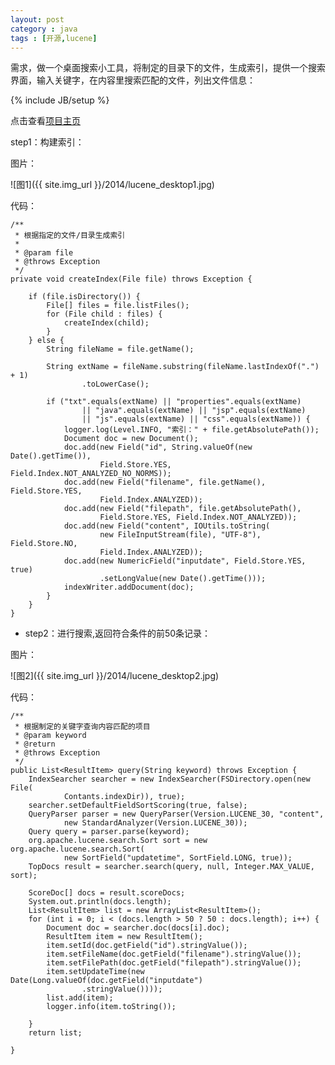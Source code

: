 ```yaml
---
layout: post
category : java 
tags : [开源,lucene]
---
```


需求，做一个桌面搜索小工具，将制定的目录下的文件，生成索引，提供一个搜索界面，输入关键字，在内容里搜索匹配的文件，列出文件信息：
<!--break-->

{% include JB/setup %}

点击查看[项目主页](https://github.com/enilu/desksearch)

step1：构建索引：

图片：

![图1]({{ site.img_url }}/2014/lucene_desktop1.jpg)

代码：       

    /**
     * 根据指定的文件/目录生成索引
     *
     * @param file
     * @throws Exception
     */
    private void createIndex(File file) throws Exception {
     
        if (file.isDirectory()) {
            File[] files = file.listFiles();
            for (File child : files) {
                createIndex(child);
            }
        } else {
            String fileName = file.getName();
     
            String extName = fileName.substring(fileName.lastIndexOf(".") + 1)
                    .toLowerCase();
     
            if ("txt".equals(extName) || "properties".equals(extName)
                    || "java".equals(extName) || "jsp".equals(extName)
                    || "js".equals(extName) || "css".equals(extName)) {
                logger.log(Level.INFO, "索引：" + file.getAbsolutePath());
                Document doc = new Document();
                doc.add(new Field("id", String.valueOf(new Date().getTime()),
                        Field.Store.YES, Field.Index.NOT_ANALYZED_NO_NORMS));
                doc.add(new Field("filename", file.getName(), Field.Store.YES,
                        Field.Index.ANALYZED));
                doc.add(new Field("filepath", file.getAbsolutePath(),
                        Field.Store.YES, Field.Index.NOT_ANALYZED));
                doc.add(new Field("content", IOUtils.toString(
                        new FileInputStream(file), "UTF-8"), Field.Store.NO,
                        Field.Index.ANALYZED));
                doc.add(new NumericField("inputdate", Field.Store.YES, true)
                        .setLongValue(new Date().getTime()));
                indexWriter.addDocument(doc);
            }
        }
    }

- step2：进行搜索,返回符合条件的前50条记录：

图片：

![图2]({{ site.img_url }}/2014/lucene_desktop2.jpg)

代码：

    /**
     * 根据制定的关键字查询内容匹配的项目
     * @param keyword
     * @return
     * @throws Exception
     */
    public List<ResultItem> query(String keyword) throws Exception {
        IndexSearcher searcher = new IndexSearcher(FSDirectory.open(new File(
                Contants.indexDir)), true);
        searcher.setDefaultFieldSortScoring(true, false);
        QueryParser parser = new QueryParser(Version.LUCENE_30, "content",
                new StandardAnalyzer(Version.LUCENE_30));
        Query query = parser.parse(keyword);
        org.apache.lucene.search.Sort sort = new org.apache.lucene.search.Sort(
                new SortField("updatetime", SortField.LONG, true));
        TopDocs result = searcher.search(query, null, Integer.MAX_VALUE, sort);
 
        ScoreDoc[] docs = result.scoreDocs;
        System.out.println(docs.length);
        List<ResultItem> list = new ArrayList<ResultItem>();
        for (int i = 0; i < (docs.length > 50 ? 50 : docs.length); i++) {
            Document doc = searcher.doc(docs[i].doc);
            ResultItem item = new ResultItem();
            item.setId(doc.getField("id").stringValue());
            item.setFileName(doc.getField("filename").stringValue());
            item.setFilePath(doc.getField("filepath").stringValue());
            item.setUpdateTime(new Date(Long.valueOf(doc.getField("inputdate")
                    .stringValue())));
            list.add(item);
            logger.info(item.toString());
 
        }
        return list;
 
    }


